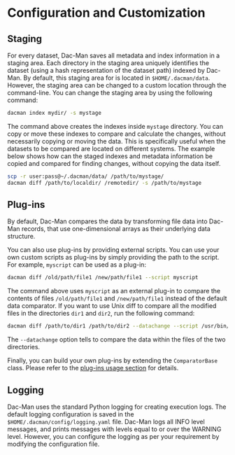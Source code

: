 # Configuration and Customization

## Staging

For every dataset, Dac-Man saves all metadata and index information in a staging area.
Each directory in the staging area uniquely identifies the dataset (using a hash representation of the dataset path) indexed by Dac-Man.
By default, this staging area for is located in `$HOME/.dacman/data`.
However, the staging area can be changed to a custom location through
the command-line.
You can change the staging area by using the following command:

```sh
dacman index mydir/ -s mystage
```

The command above creates the indexes inside `mystage` directory.
You can copy or move these indexes to compare and calculate the changes,
without necessarily copying or moving the data.
This is specifically useful when the datasets to be compared are located on different systems.
The example below shows how can the staged indexes and metadata information be copied and compared for finding changes,
without copying the data itself.

```sh
scp -r user:pass@~/.dacman/data/ /path/to/mystage/
dacman diff /path/to/localdir/ /remotedir/ -s /path/to/mystage
```

## Plug-ins

By default, Dac-Man compares the data by transforming file data into Dac-Man records,
that use one-dimensional arrays as their underlying data structure.

You can also use plug-ins by providing external scripts.
You can use your own custom scripts as plug-ins by simply providing the path to the script.
For example, `myscript` can be used as a plug-in:

```sh
dacman diff /old/path/file1 /new/path/file1 --script myscript
```

The command above uses `myscript` as an external plug-in to compare the contents of files `/old/path/file1` and `/new/path/file1` instead of the default data comparator.
If you want to use Unix diff to compare all the modified files in the directories `dir1` and `dir2`,
run the following command:

```sh
dacman diff /path/to/dir1 /path/to/dir2 --datachange --script /usr/bin/diff
```

The `--datachange` option tells to compare the data within the files of the two directories.

Finally, you can build your own plug-ins by extending the `ComparatorBase` class.
Please refer to the [plug-ins usage section](../plugins) for details.

## Logging

Dac-Man uses the standard Python logging for creating execution logs.
The default logging configuration is saved in the `$HOME/.dacman/config/logging.yaml` file.
Dac-Man logs all INFO level messages, and prints messages with levels equal to or over the WARNING level.
However, you can configure the logging as per your requirement by modifying the configuration file.
